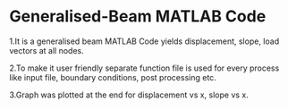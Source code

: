# Generalised-Beam MATLAB Code
1.It is a generalised beam MATLAB Code yields displacement, slope, load vectors at all nodes.

2.To make it user friendly separate function file is used for every process like input file, boundary conditions, post processing etc.

3.Graph was plotted at the end for displacement vs x, slope vs x.
